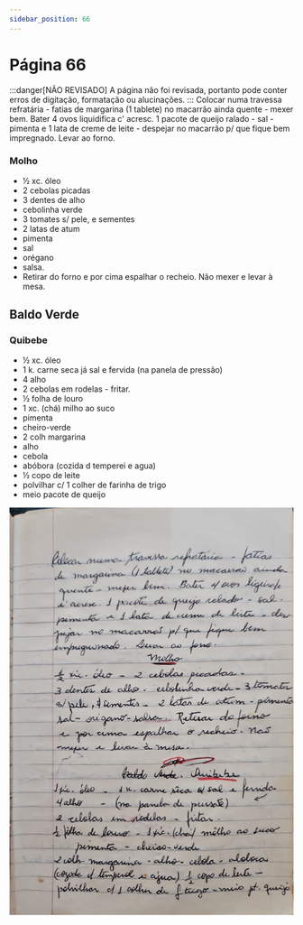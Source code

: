 ```yaml
---
sidebar_position: 66
---
```

# Página 66
:::danger[NÃO REVISADO]
A página não foi revisada, portanto pode conter erros de digitação, formatação ou alucinações.
:::
Colocar numa travessa refratária - fatias
de margarina (1 tablete) no macarrão ainda
quente - mexer bem. Bater 4 ovos liquidifica
c' acresc. 1 pacote de queijo ralado - sal -
pimenta e 1 lata de creme de leite - despejar no macarrão p/ que fique bem
impregnado. Levar ao forno.

### Molho
- ½ xc. óleo
- 2 cebolas picadas
- 3 dentes de alho
- cebolinha verde
- 3 tomates s/ pele, e sementes
- 2 latas de atum
- pimenta
- sal
- orégano
- salsa.
- Retirar do forno e por cima espalhar o recheio. Não mexer e levar à mesa.

## Baldo Verde
### Quibebe
- ½ xc. óleo
- 1 k. carne seca já sal e fervida (na panela de pressão)
- 4 alho
- 2 cebolas em rodelas - fritar.
- ½ folha de louro
- 1 xc. (chá) milho ao suco
- pimenta
- cheiro-verde
- 2 colh margarina
- alho
- cebola
- abóbora (cozida d temperei e agua)
- ½ copo de leite
- polvilhar c/ 1 colher de farinha de trigo
- meio pacote de queijo

![imagem base](./images/page_66.png)